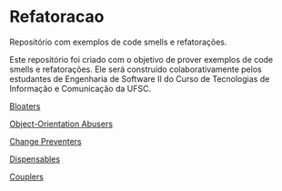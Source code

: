 # Refatoracao
Repositório com exemplos de code smells e refatorações.

Este repositório foi criado com o objetivo de prover exemplos de code smells e refatorações. 
Ele será construído colaborativamente pelos estudantes de Engenharia de Software II do Curso de Tecnologias de Informação e Comunicação da UFSC.

[Bloaters](https://github.com/andreabord/refatoracao/wiki/Bloaters)

[Object-Orientation Abusers](https://github.com/andreabord/refatoracao/wiki/Object%E2%80%90Orientation-Abusers)

[Change Preventers](https://github.com/andreabord/refatoracao/wiki/Change-Preventers)

[Dispensables](https://github.com/andreabord/refatoracao/wiki/Dispensables)

[Couplers](https://github.com/andreabord/refatoracao/wiki/Couplers)
